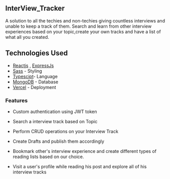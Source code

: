 ## InterView_Tracker
 A solution to all the techies and non-techies giving countless interviews and unable to keep a track of them.
 Search and learn from other interview experiences based on your topic,create your own tracks and have a list of what all you created.

## Technologies Used

  - [Reactjs](https://https://react.dev/) , [ExpressJs](https://expressjs.com/) 
  - [Sass](https://sass-lang.com/) - Styling
  - [Typescipt](https://www.typescriptlang.org/)- Language
  - [MongoDB](https://www.mongodb.com/) - Database
  - [Vercel](https://vercel.com/) - Deployment


### Features

* Custom authentication using JWT token

* Search a interview track based on Topic

* Perform CRUD operations on your Interview Track

* Create Drafts and publish them accordingly

* Bookmark other's interview experience and create different types of reading lists based on our choice.

* Visit a user's profile while reading his post and explore all of his interview tracks

